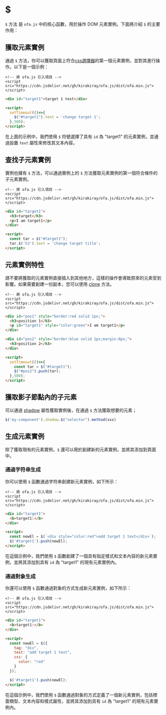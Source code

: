 # $

`$` 方法 是 `ofa.js` 中的核心函數，用於操作 DOM 元素實例。下面將介紹 `$` 的主要作用：

## 獲取元素實例

通過 `$` 方法，你可以獲取頁面上符合[css選擇器](https://developer.mozilla.org/en-US/docs/Web/CSS/CSS_selectors)的第一個元素實例，並對其進行操作。以下是一個示例：

<html-viewer>

```
<!-- 將 ofa.js 引入項目 -->
<script src="https://cdn.jsdelivr.net/gh/kirakiray/ofa.js/dist/ofa.min.js"></script>
```

```html
<div id="target1">target 1 text</div>

<script>
  setTimeout(()=>{
    $("#target1").text = 'change target 1';
  },500);
</script>
```

</html-viewer>

在上面的示例中，我們使用 `$` 符號選擇了具有 `id` 為 "target1" 的元素實例，並通過設置 `text` 屬性來修改其文本內容。

## 查找子元素實例

實例也擁有 `$` 方法，可以通過實例上的 `$` 方法獲取元素實例的第一個符合條件的子元素實例。

<html-viewer>

```
<!-- 將 ofa.js 引入項目 -->
<script src="https://cdn.jsdelivr.net/gh/kirakiray/ofa.js/dist/ofa.min.js"></script>
```

```html
<div id="target1">
  <h3>target</h3>
  <p>I am target1</p>
</div>

<script>
  const tar = $("#target1");
  tar.$('h3').text = 'change target title';
</script>
```

</html-viewer>

## 元素實例特性

請不要將獲取的元素實例直接插入到其他地方，這樣的操作會導致原來的元素受到影響。如果需要創建一份副本，您可以使用 [clone](./clone.md) 方法。

<html-viewer>

```
<!-- 將 ofa.js 引入項目 -->
<script src="https://cdn.jsdelivr.net/gh/kirakiray/ofa.js/dist/ofa.min.js"></script>
```

```html
<div id="pos1" style="border:red solid 1px;">
  <h3>position 1</h3>
  <p id="target1" style="color:green">I am target1</p>
</div>

<div id="pos2" style="border:blue solid 1px;margin:8px;">
  <h3>position 2</h3>
</div>

<script>
  setTimeout(()=>{
    const tar = $("#target1");
    $("#pos2").push(tar);
  },500);
</script>
```

</html-viewer>

## 獲取影子節點內的子元素

可以通過 [shadow](./shadow.md) 屬性獲取實例後，在通過 `$` 方法獲取想要的元素；

```javascript
$('my-component').shadow.$("selector").method(xxx)
```

## 生成元素實例

除了獲取現有的元素實例，`$` 還可以用於創建新的元素實例，並將其添加到頁面中。

### 通過字符串生成

你可以使用 `$` 函數通過字符串創建新元素實例，如下所示：

<html-viewer>

```
<!-- 將 ofa.js 引入項目 -->
<script src="https://cdn.jsdelivr.net/gh/kirakiray/ofa.js/dist/ofa.min.js"></script>
```

```html
<div id="target1">
  <b>target1:</b>
</div>

<script>
  const newEl = $(`<div style="color:red">add target 1 text</div>`);
  $('#target1').push(newEl);
</script>
```

</html-viewer>

在這個示例中，我們使用 `$` 函數創建了一個具有指定樣式和文本內容的新元素實例，並將其添加到具有 `id` 為 "target1" 的現有元素實例內。

### 通過對象生成

你還可以使用 `$` 函數通過對象的方式生成新元素實例，如下所示：

<html-viewer>

```
<!-- 將 ofa.js 引入項目 -->
<script src="https://cdn.jsdelivr.net/gh/kirakiray/ofa.js/dist/ofa.min.js"></script>
```

```html
<div id="target1">
  <b>target1:</b>
</div>

<script>
  const newEl = $({
    tag: "div",
    text: "add target 1 text",
    css: {
      color: "red"
    }
  });

  $('#target1').push(newEl);
</script>
```

</html-viewer>

在這個示例中，我們使用 `$` 函數通過對象的方式定義了一個新元素實例，包括標簽類型、文本內容和樣式屬性，並將其添加到具有 `id` 為 "target1" 的現有元素實例內。